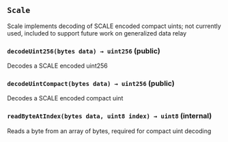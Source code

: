 ## `Scale`
Scale implements decoding of SCALE encoded compact uints; not currently used, included to support future work on generalized data relay

### `decodeUint256(bytes data) → uint256` (public)
Decodes a SCALE encoded uint256

### `decodeUintCompact(bytes data) → uint256` (public)
Decodes a SCALE encoded compact uint

### `readByteAtIndex(bytes data, uint8 index) → uint8` (internal)
Reads a byte from an array of bytes, required for compact uint decoding
